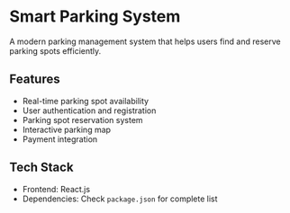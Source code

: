 # Smart Parking System

A modern parking management system that helps users find and reserve parking spots efficiently.

## Features

- Real-time parking spot availability
- User authentication and registration
- Parking spot reservation system
- Interactive parking map
- Payment integration

## Tech Stack

- Frontend: React.js
- Dependencies: Check `package.json` for complete list

